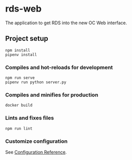 # rds-web

The application to get RDS into the new OC Web interface.

## Project setup
```
npm install
pipenv install
```

### Compiles and hot-reloads for development
```
npm run serve
pipenv run python server.py
```

### Compiles and minifies for production
```
docker build
```

### Lints and fixes files
```
npm run lint
```

### Customize configuration
See [Configuration Reference](https://cli.vuejs.org/config/).
